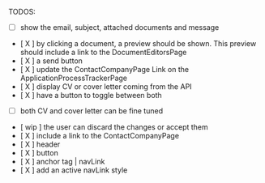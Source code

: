 TODOS:

<!-- Comming Next -->

<!-- Need Testing -->

- [ ] show the email, subject, attached documents and message
- [ X ] by clicking a document, a preview should be shown. This preview should include a link to the DocumentEditorsPage
- [ X ] a send button
- [ X ] update the ContactCompanyPage Link on the ApplicationProcessTrackerPage
- [ X ] display CV or cover letter coming from the API
- [ X ] have a button to toggle between both
- [ ] both CV and cover letter can be fine tuned
- [ wip ] the user can discard the changes or accept them
- [ X ] include a link to the ContactCompanyPage
- [ X ] header
- [ X ] button
- [ X ] anchor tag | navLink
- [ X ] add an active navLink style
